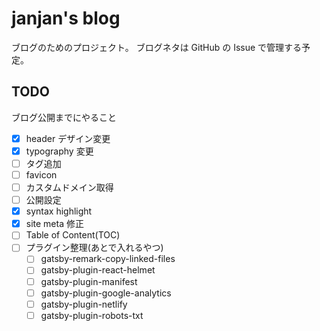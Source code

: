 # janjan's blog

ブログのためのプロジェクト。
ブログネタは GitHub の Issue で管理する予定。

## TODO

ブログ公開までにやること

- [x] header デザイン変更
- [x] typography 変更
- [ ] タグ追加
- [ ] favicon
- [ ] カスタムドメイン取得
- [ ] 公開設定
- [x] syntax highlight
- [x] site meta 修正
- [ ] Table of Content(TOC)
- [ ] プラグイン整理(あとで入れるやつ)
  - [ ] gatsby-remark-copy-linked-files
  - [ ] gatsby-plugin-react-helmet
  - [ ] gatsby-plugin-manifest
  - [ ] gatsby-plugin-google-analytics
  - [ ] gatsby-plugin-netlify
  - [ ] gatsby-plugin-robots-txt

